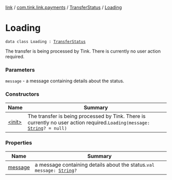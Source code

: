 [link](../../../index.md) / [com.tink.link.payments](../../index.md) / [TransferStatus](../index.md) / [Loading](./index.md)

# Loading

`data class Loading : `[`TransferStatus`](../index.md)

The transfer is being processed by Tink. There is currently no user action
required.

### Parameters

`message` - a message containing details about the status.

### Constructors

| Name | Summary |
|---|---|
| [&lt;init&gt;](-init-.md) | The transfer is being processed by Tink. There is currently no user action required.`Loading(message: `[`String`](https://kotlinlang.org/api/latest/jvm/stdlib/kotlin/-string/index.html)`? = null)` |

### Properties

| Name | Summary |
|---|---|
| [message](message.md) | a message containing details about the status.`val message: `[`String`](https://kotlinlang.org/api/latest/jvm/stdlib/kotlin/-string/index.html)`?` |
